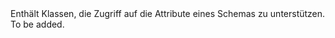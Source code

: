 <Namespace Name="Microsoft.Azure.SqlDatabase.ElasticScale.ShardManagement.Schema">
  <Docs>
    <summary>Enthält Klassen, die Zugriff auf die Attribute eines Schemas zu unterstützen.</summary> 
    <remarks>To be added.</remarks>
  </Docs>
</Namespace>
